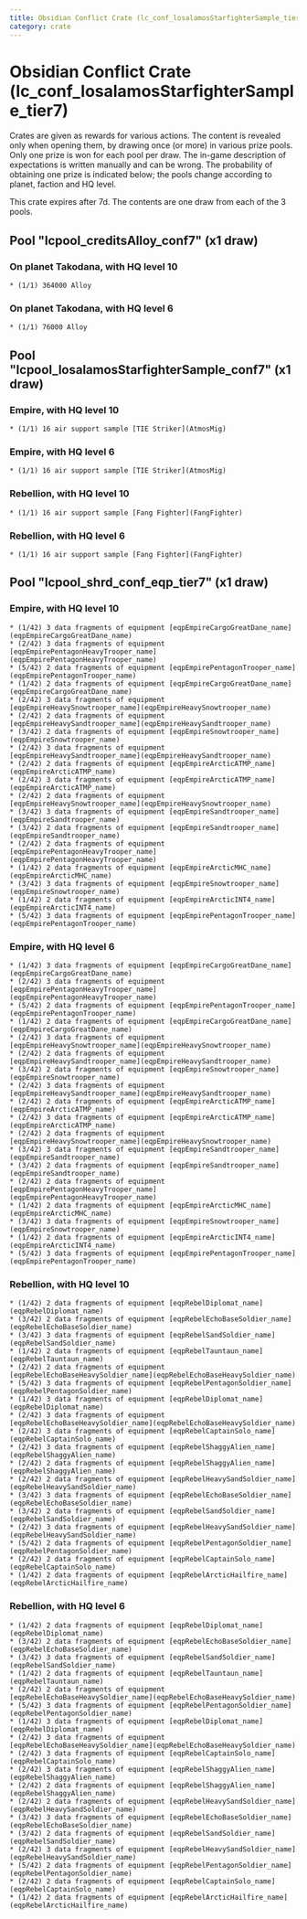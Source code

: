 ```yaml
---
title: Obsidian Conflict Crate (lc_conf_losalamosStarfighterSample_tier7)
category: crate
---
```


# Obsidian Conflict Crate (lc_conf_losalamosStarfighterSample_tier7)

Crates are given as rewards for various actions. The content is revealed only when opening them, by drawing once (or more) in various prize pools. Only one prize is won for each pool per draw. The in-game description of expectations is written manually and can be wrong. The probability of obtaining one prize is indicated below; the pools change according to planet, faction and HQ level.

This crate expires after 7d. The contents are one draw from each of the 3 pools.

## Pool "lcpool_creditsAlloy_conf7" (x1 draw)

### On planet Takodana, with HQ level 10

    * (1/1) 364000 Alloy

### On planet Takodana, with HQ level 6

    * (1/1) 76000 Alloy

## Pool "lcpool_losalamosStarfighterSample_conf7" (x1 draw)

### Empire, with HQ level 10

    * (1/1) 16 air support sample [TIE Striker](AtmosMig)

### Empire, with HQ level 6

    * (1/1) 16 air support sample [TIE Striker](AtmosMig)

### Rebellion, with HQ level 10

    * (1/1) 16 air support sample [Fang Fighter](FangFighter)

### Rebellion, with HQ level 6

    * (1/1) 16 air support sample [Fang Fighter](FangFighter)

## Pool "lcpool_shrd_conf_eqp_tier7" (x1 draw)

### Empire, with HQ level 10

    * (1/42) 3 data fragments of equipment [eqpEmpireCargoGreatDane_name](eqpEmpireCargoGreatDane_name)
    * (2/42) 3 data fragments of equipment [eqpEmpirePentagonHeavyTrooper_name](eqpEmpirePentagonHeavyTrooper_name)
    * (5/42) 2 data fragments of equipment [eqpEmpirePentagonTrooper_name](eqpEmpirePentagonTrooper_name)
    * (1/42) 2 data fragments of equipment [eqpEmpireCargoGreatDane_name](eqpEmpireCargoGreatDane_name)
    * (2/42) 3 data fragments of equipment [eqpEmpireHeavySnowtrooper_name](eqpEmpireHeavySnowtrooper_name)
    * (2/42) 2 data fragments of equipment [eqpEmpireHeavySandtrooper_name](eqpEmpireHeavySandtrooper_name)
    * (3/42) 2 data fragments of equipment [eqpEmpireSnowtrooper_name](eqpEmpireSnowtrooper_name)
    * (2/42) 3 data fragments of equipment [eqpEmpireHeavySandtrooper_name](eqpEmpireHeavySandtrooper_name)
    * (2/42) 2 data fragments of equipment [eqpEmpireArcticATMP_name](eqpEmpireArcticATMP_name)
    * (2/42) 3 data fragments of equipment [eqpEmpireArcticATMP_name](eqpEmpireArcticATMP_name)
    * (2/42) 2 data fragments of equipment [eqpEmpireHeavySnowtrooper_name](eqpEmpireHeavySnowtrooper_name)
    * (3/42) 3 data fragments of equipment [eqpEmpireSandtrooper_name](eqpEmpireSandtrooper_name)
    * (3/42) 2 data fragments of equipment [eqpEmpireSandtrooper_name](eqpEmpireSandtrooper_name)
    * (2/42) 2 data fragments of equipment [eqpEmpirePentagonHeavyTrooper_name](eqpEmpirePentagonHeavyTrooper_name)
    * (1/42) 2 data fragments of equipment [eqpEmpireArcticMHC_name](eqpEmpireArcticMHC_name)
    * (3/42) 3 data fragments of equipment [eqpEmpireSnowtrooper_name](eqpEmpireSnowtrooper_name)
    * (1/42) 2 data fragments of equipment [eqpEmpireArcticINT4_name](eqpEmpireArcticINT4_name)
    * (5/42) 3 data fragments of equipment [eqpEmpirePentagonTrooper_name](eqpEmpirePentagonTrooper_name)

### Empire, with HQ level 6

    * (1/42) 3 data fragments of equipment [eqpEmpireCargoGreatDane_name](eqpEmpireCargoGreatDane_name)
    * (2/42) 3 data fragments of equipment [eqpEmpirePentagonHeavyTrooper_name](eqpEmpirePentagonHeavyTrooper_name)
    * (5/42) 2 data fragments of equipment [eqpEmpirePentagonTrooper_name](eqpEmpirePentagonTrooper_name)
    * (1/42) 2 data fragments of equipment [eqpEmpireCargoGreatDane_name](eqpEmpireCargoGreatDane_name)
    * (2/42) 3 data fragments of equipment [eqpEmpireHeavySnowtrooper_name](eqpEmpireHeavySnowtrooper_name)
    * (2/42) 2 data fragments of equipment [eqpEmpireHeavySandtrooper_name](eqpEmpireHeavySandtrooper_name)
    * (3/42) 2 data fragments of equipment [eqpEmpireSnowtrooper_name](eqpEmpireSnowtrooper_name)
    * (2/42) 3 data fragments of equipment [eqpEmpireHeavySandtrooper_name](eqpEmpireHeavySandtrooper_name)
    * (2/42) 2 data fragments of equipment [eqpEmpireArcticATMP_name](eqpEmpireArcticATMP_name)
    * (2/42) 3 data fragments of equipment [eqpEmpireArcticATMP_name](eqpEmpireArcticATMP_name)
    * (2/42) 2 data fragments of equipment [eqpEmpireHeavySnowtrooper_name](eqpEmpireHeavySnowtrooper_name)
    * (3/42) 3 data fragments of equipment [eqpEmpireSandtrooper_name](eqpEmpireSandtrooper_name)
    * (3/42) 2 data fragments of equipment [eqpEmpireSandtrooper_name](eqpEmpireSandtrooper_name)
    * (2/42) 2 data fragments of equipment [eqpEmpirePentagonHeavyTrooper_name](eqpEmpirePentagonHeavyTrooper_name)
    * (1/42) 2 data fragments of equipment [eqpEmpireArcticMHC_name](eqpEmpireArcticMHC_name)
    * (3/42) 3 data fragments of equipment [eqpEmpireSnowtrooper_name](eqpEmpireSnowtrooper_name)
    * (1/42) 2 data fragments of equipment [eqpEmpireArcticINT4_name](eqpEmpireArcticINT4_name)
    * (5/42) 3 data fragments of equipment [eqpEmpirePentagonTrooper_name](eqpEmpirePentagonTrooper_name)

### Rebellion, with HQ level 10

    * (1/42) 2 data fragments of equipment [eqpRebelDiplomat_name](eqpRebelDiplomat_name)
    * (3/42) 2 data fragments of equipment [eqpRebelEchoBaseSoldier_name](eqpRebelEchoBaseSoldier_name)
    * (3/42) 3 data fragments of equipment [eqpRebelSandSoldier_name](eqpRebelSandSoldier_name)
    * (1/42) 2 data fragments of equipment [eqpRebelTauntaun_name](eqpRebelTauntaun_name)
    * (2/42) 2 data fragments of equipment [eqpRebelEchoBaseHeavySoldier_name](eqpRebelEchoBaseHeavySoldier_name)
    * (5/42) 3 data fragments of equipment [eqpRebelPentagonSoldier_name](eqpRebelPentagonSoldier_name)
    * (1/42) 3 data fragments of equipment [eqpRebelDiplomat_name](eqpRebelDiplomat_name)
    * (2/42) 3 data fragments of equipment [eqpRebelEchoBaseHeavySoldier_name](eqpRebelEchoBaseHeavySoldier_name)
    * (2/42) 3 data fragments of equipment [eqpRebelCaptainSolo_name](eqpRebelCaptainSolo_name)
    * (2/42) 3 data fragments of equipment [eqpRebelShaggyAlien_name](eqpRebelShaggyAlien_name)
    * (2/42) 2 data fragments of equipment [eqpRebelShaggyAlien_name](eqpRebelShaggyAlien_name)
    * (2/42) 2 data fragments of equipment [eqpRebelHeavySandSoldier_name](eqpRebelHeavySandSoldier_name)
    * (3/42) 3 data fragments of equipment [eqpRebelEchoBaseSoldier_name](eqpRebelEchoBaseSoldier_name)
    * (3/42) 2 data fragments of equipment [eqpRebelSandSoldier_name](eqpRebelSandSoldier_name)
    * (2/42) 3 data fragments of equipment [eqpRebelHeavySandSoldier_name](eqpRebelHeavySandSoldier_name)
    * (5/42) 2 data fragments of equipment [eqpRebelPentagonSoldier_name](eqpRebelPentagonSoldier_name)
    * (2/42) 2 data fragments of equipment [eqpRebelCaptainSolo_name](eqpRebelCaptainSolo_name)
    * (1/42) 2 data fragments of equipment [eqpRebelArcticHailfire_name](eqpRebelArcticHailfire_name)

### Rebellion, with HQ level 6

    * (1/42) 2 data fragments of equipment [eqpRebelDiplomat_name](eqpRebelDiplomat_name)
    * (3/42) 2 data fragments of equipment [eqpRebelEchoBaseSoldier_name](eqpRebelEchoBaseSoldier_name)
    * (3/42) 3 data fragments of equipment [eqpRebelSandSoldier_name](eqpRebelSandSoldier_name)
    * (1/42) 2 data fragments of equipment [eqpRebelTauntaun_name](eqpRebelTauntaun_name)
    * (2/42) 2 data fragments of equipment [eqpRebelEchoBaseHeavySoldier_name](eqpRebelEchoBaseHeavySoldier_name)
    * (5/42) 3 data fragments of equipment [eqpRebelPentagonSoldier_name](eqpRebelPentagonSoldier_name)
    * (1/42) 3 data fragments of equipment [eqpRebelDiplomat_name](eqpRebelDiplomat_name)
    * (2/42) 3 data fragments of equipment [eqpRebelEchoBaseHeavySoldier_name](eqpRebelEchoBaseHeavySoldier_name)
    * (2/42) 3 data fragments of equipment [eqpRebelCaptainSolo_name](eqpRebelCaptainSolo_name)
    * (2/42) 3 data fragments of equipment [eqpRebelShaggyAlien_name](eqpRebelShaggyAlien_name)
    * (2/42) 2 data fragments of equipment [eqpRebelShaggyAlien_name](eqpRebelShaggyAlien_name)
    * (2/42) 2 data fragments of equipment [eqpRebelHeavySandSoldier_name](eqpRebelHeavySandSoldier_name)
    * (3/42) 3 data fragments of equipment [eqpRebelEchoBaseSoldier_name](eqpRebelEchoBaseSoldier_name)
    * (3/42) 2 data fragments of equipment [eqpRebelSandSoldier_name](eqpRebelSandSoldier_name)
    * (2/42) 3 data fragments of equipment [eqpRebelHeavySandSoldier_name](eqpRebelHeavySandSoldier_name)
    * (5/42) 2 data fragments of equipment [eqpRebelPentagonSoldier_name](eqpRebelPentagonSoldier_name)
    * (2/42) 2 data fragments of equipment [eqpRebelCaptainSolo_name](eqpRebelCaptainSolo_name)
    * (1/42) 2 data fragments of equipment [eqpRebelArcticHailfire_name](eqpRebelArcticHailfire_name)